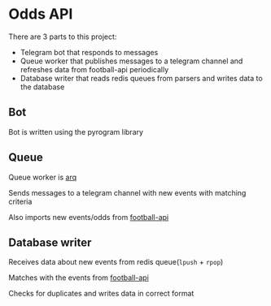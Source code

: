 # Odds API
There are 3 parts to this project:
- Telegram bot that responds to messages
- Queue worker that publishes messages to a telegram channel and refreshes data from football-api periodically
- Database writer that reads redis queues from parsers and writes data to the database

## Bot
Bot is written using the pyrogram library

## Queue
Queue worker is [arq](https://github.com/samuelcolvin/arq)

Sends messages to a telegram channel with new events with matching criteria

Also imports new events/odds from [football-api](https://rapidapi.com/api-sports/api/API-FOOTBALL)

## Database writer
Receives data about new events from redis queue(`lpush` + `rpop`)

Matches with the events from [football-api](https://rapidapi.com/api-sports/api/API-FOOTBALL)

Checks for duplicates and writes data in correct format
